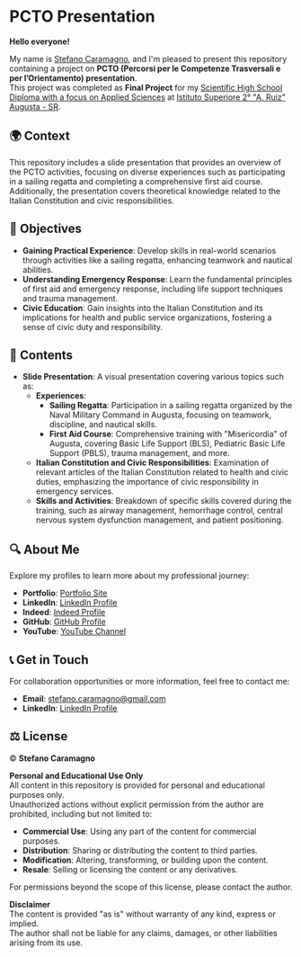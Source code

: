 # PCTO Presentation

**Hello everyone!**

My name is [Stefano Caramagno](https://www.linkedin.com/in/stefanocaramagno), and I'm pleased to present this repository containing a project on **PCTO (Percorsi per le Competenze Trasversali e per l’Orientamento) presentation**. <br>
This project was completed as **Final Project** for my [Scientific High School Diploma with a focus on Applied Sciences](https://www.2superioreaugusta.edu.it/indirizzo-di-studio/liceo-scientifico-opzione-scienze-applicate/#art-par-descrizione) at [Istituto Superiore 2° "A. Ruiz" Augusta - SR](https://www.2superioreaugusta.edu.it/).

## 🌍 Context

This repository includes a slide presentation that provides an overview of the PCTO activities, focusing on diverse experiences such as participating in a sailing regatta and completing a comprehensive first aid course. <br>
Additionally, the presentation covers theoretical knowledge related to the Italian Constitution and civic responsibilities.

## 🎯 Objectives

- **Gaining Practical Experience**: Develop skills in real-world scenarios through activities like a sailing regatta, enhancing teamwork and nautical abilities.
- **Understanding Emergency Response**: Learn the fundamental principles of first aid and emergency response, including life support techniques and trauma management.
- **Civic Education**: Gain insights into the Italian Constitution and its implications for health and public service organizations, fostering a sense of civic duty and responsibility.

## 📂 Contents

- **Slide Presentation**: A visual presentation covering various topics such as:
  - **Experiences**:
    - **Sailing Regatta**: Participation in a sailing regatta organized by the Naval Military Command in Augusta, focusing on teamwork, discipline, and nautical skills.
    - **First Aid Course**: Comprehensive training with "Misericordia" of Augusta, covering Basic Life Support (BLS), Pediatric Basic Life Support (PBLS), trauma management, and more.
  - **Italian Constitution and Civic Responsibilities**: Examination of relevant articles of the Italian Constitution related to health and civic duties, emphasizing the importance of civic responsibility in emergency services.
  - **Skills and Activities**: Breakdown of specific skills covered during the training, such as airway management, hemorrhage control, central nervous system dysfunction management, and patient positioning.

## 🔍 About Me

Explore my profiles to learn more about my professional journey:

- **Portfolio**: [Portfolio Site](https://stefanocaramagno.github.io)
- **LinkedIn**: [LinkedIn Profile](https://www.linkedin.com/in/stefanocaramagno)
- **Indeed**: [Indeed Profile](https://profile.indeed.com/p/stefanoc-4cl1mmq)
- **GitHub**: [GitHub Profile](https://github.com/stefanocaramagno)
- **YouTube**: [YouTube Channel](https://www.youtube.com/@stefanocaramagno)

## 📞 Get in Touch

For collaboration opportunities or more information, feel free to contact me:

- **Email**: [stefano.caramagno@gmail.com](mailto:stefano.caramagno@gmail.com)
- **LinkedIn**: [LinkedIn Profile](https://www.linkedin.com/in/stefanocaramagno)

## ⚖️ License

© **Stefano Caramagno**

**Personal and Educational Use Only**  
All content in this repository is provided for personal and educational purposes only. <br>
Unauthorized actions without explicit permission from the author are prohibited, including but not limited to:

- **Commercial Use**: Using any part of the content for commercial purposes.
- **Distribution**: Sharing or distributing the content to third parties.
- **Modification**: Altering, transforming, or building upon the content.
- **Resale**: Selling or licensing the content or any derivatives.

For permissions beyond the scope of this license, please contact the author.

**Disclaimer**  
The content is provided "as is" without warranty of any kind, express or implied. <br>
The author shall not be liable for any claims, damages, or other liabilities arising from its use.